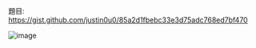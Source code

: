 題目: https://gist.github.com/justin0u0/85a2d1fbebc33e3d75adc768ed7bf470

![image](https://github.com/sellie50759/NTHU-DS-Golang-Lab/assets/81401079/21585434-2972-4a4f-8001-562ba41c3837)
